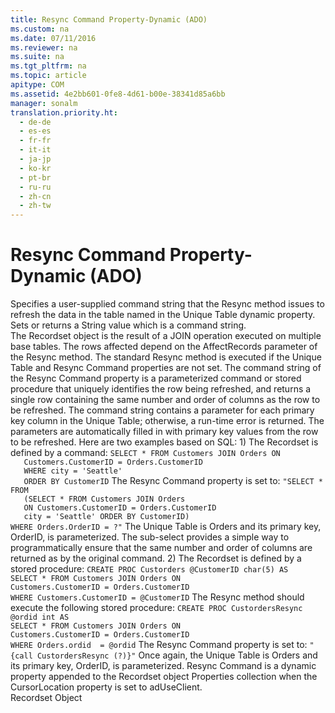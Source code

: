```yaml
---
title: Resync Command Property-Dynamic (ADO)
ms.custom: na
ms.date: 07/11/2016
ms.reviewer: na
ms.suite: na
ms.tgt_pltfrm: na
ms.topic: article
apitype: COM
ms.assetid: 4e2bb601-0fe8-4d61-b00e-38341d85a6bb
manager: sonalm
translation.priority.ht: 
  - de-de
  - es-es
  - fr-fr
  - it-it
  - ja-jp
  - ko-kr
  - pt-br
  - ru-ru
  - zh-cn
  - zh-tw
---
```

# Resync Command Property-Dynamic (ADO)
<?xml version="1.0" encoding="utf-8"?>
<developerReferenceWithoutSyntaxDocument xmlns="http://ddue.schemas.microsoft.com/authoring/2003/5" xmlns:xlink="http://www.w3.org/1999/xlink" xmlns:xsi="http://www.w3.org/2001/XMLSchema-instance" xsi:schemaLocation="http://ddue.schemas.microsoft.com/authoring/2003/5 http://dduestorage.blob.core.windows.net/ddueschema/developer.xsd">
  <introduction>
    <para>Specifies a user-supplied command string that the <legacyLink xlink:href="73b355d4-a4c0-434b-bfc4-039b1c76b32e">Resync</legacyLink> method issues to refresh the data in the table named in the <legacyLink xlink:href="d0e775d8-e353-46a1-ad10-ed4cc240dfaa">Unique Table</legacyLink> dynamic property.</para>
  </introduction>
  <section>
    <title>Settings and Return Values</title>
    <content>
      <para>Sets or returns a <languageKeyword>String</languageKeyword> value which is a command string.</para>
    </content>
  </section>
  <languageReferenceRemarks>
    <content>
      <para>The <legacyLink xlink:href="ede1415f-c3df-4cc5-a05b-2576b2b84b60">Recordset</legacyLink> object is the result of a JOIN operation executed on multiple base tables. The rows affected depend on the <legacyItalic>AffectRecords</legacyItalic> parameter of the <legacyLink xlink:href="73b355d4-a4c0-434b-bfc4-039b1c76b32e">Resync</legacyLink> method. The standard <legacyBold>Resync</legacyBold> method is executed if the <legacyLink xlink:href="d0e775d8-e353-46a1-ad10-ed4cc240dfaa">Unique Table</legacyLink> and <legacyBold>Resync Command</legacyBold> properties are not set.</para>
      <para>The command string of the <legacyBold>Resync Command</legacyBold> property is a parameterized command or stored procedure that uniquely identifies the row being refreshed, and returns a single row containing the same number and order of columns as the row to be refreshed. The command string contains a parameter for each primary key column in the <legacyBold>Unique Table</legacyBold>; otherwise, a run-time error is returned. The parameters are automatically filled in with primary key values from the row to be refreshed.</para>
      <para>Here are two examples based on SQL:</para>
      <para>1) The <legacyBold>Recordset</legacyBold> is defined by a command:</para>
      <code>SELECT * FROM Customers JOIN Orders ON 
   Customers.CustomerID = Orders.CustomerID
   WHERE city = 'Seattle'
   ORDER BY CustomerID</code>
      <para>The <legacyBold>Resync Command</legacyBold> property is set to:</para>
      <code>"SELECT * FROM 
   (SELECT * FROM Customers JOIN Orders 
   ON Customers.CustomerID = Orders.CustomerID
   city = 'Seattle' ORDER BY CustomerID)
WHERE Orders.OrderID = ?"</code>
      <para>The <legacyBold>Unique Table</legacyBold> is <legacyItalic>Orders</legacyItalic> and its primary key, <legacyItalic>OrderID</legacyItalic>, is parameterized. The sub-select provides a simple way to programmatically ensure that the same number and order of columns are returned as by the original command.</para>
      <para>2) The <legacyBold>Recordset</legacyBold> is defined by a stored procedure:</para>
      <code>CREATE PROC Custorders @CustomerID char(5) AS 
SELECT * FROM Customers JOIN Orders ON 
Customers.CustomerID = Orders.CustomerID 
WHERE Customers.CustomerID = @CustomerID</code>
      <para>The <legacyBold>Resync</legacyBold> method should execute the following stored procedure:</para>
      <code>CREATE PROC CustordersResync @ordid int AS 
SELECT * FROM Customers JOIN Orders ON 
Customers.CustomerID = Orders.CustomerID
WHERE Orders.ordid  = @ordid</code>
      <para>The <legacyBold>Resync Command</legacyBold> property is set to:</para>
      <code>"{call CustordersResync (?)}"</code>
      <para>Once again, the <legacyBold>Unique Table</legacyBold> is <legacyItalic>Orders</legacyItalic> and its primary key, <legacyItalic>OrderID</legacyItalic>, is parameterized.</para>
      <para>
        <legacyBold>Resync Command</legacyBold> is a dynamic property appended to the <legacyBold>Recordset</legacyBold> object <legacyLink xlink:href="1d539aa8-ce0d-4418-ab03-8d0a3c1e9d82">Properties</legacyLink> collection when the <legacyLink xlink:href="39c8d86e-7ee9-4182-be5e-aad5ce952f84">CursorLocation</legacyLink> property is set to <legacyBold>adUseClient</legacyBold>.</para>
    </content>
  </languageReferenceRemarks>
  <section>
    <title>Applies To</title>
    <content>
      <para>
        <link xlink:href="ede1415f-c3df-4cc5-a05b-2576b2b84b60">Recordset Object</link>
      </para>
    </content>
  </section>
  <relatedTopics />
</developerReferenceWithoutSyntaxDocument>